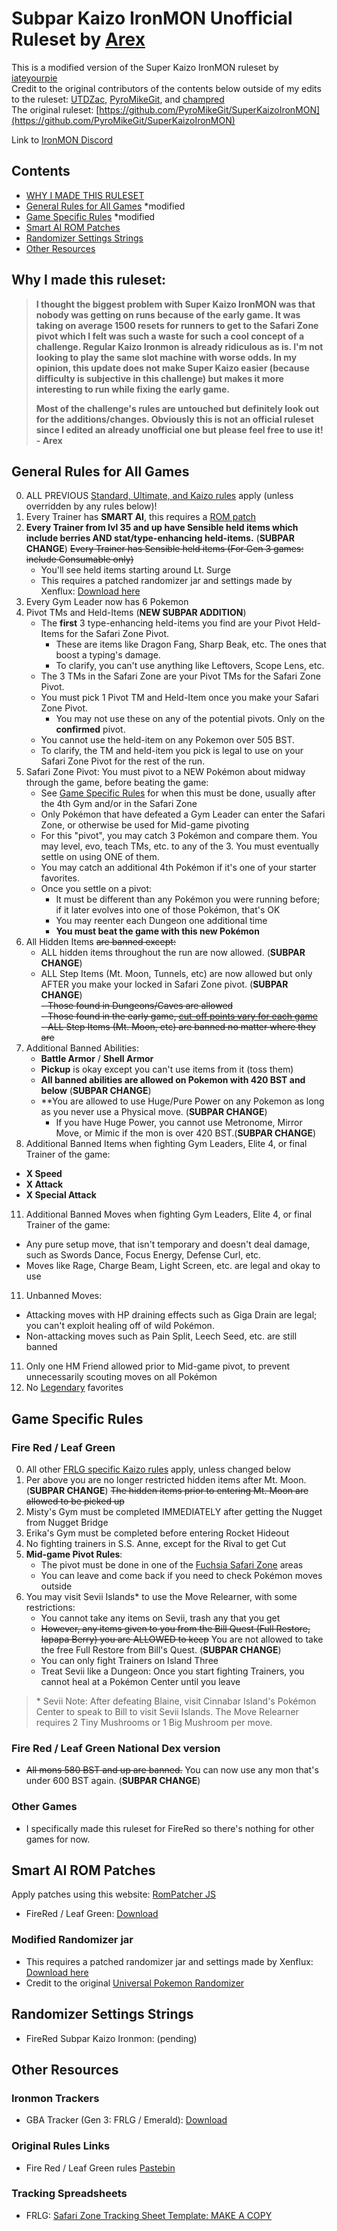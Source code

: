 # Subpar Kaizo IronMON Unofficial Ruleset by [Arex](https://twitch.tv/Arex)

This is a modified version of the Super Kaizo IronMON ruleset by [iateyourpie](https://twitch.tv/iateyourpie)  
 Credit to the original contributors of the contents below outside of my edits to the ruleset: [UTDZac](https://github.com/UTDZac), [PyroMikeGit](https://github.com/PyroMikeGit), and [champred](https://github.com/champred)  
 The original ruleset: [https://github.com/PyroMikeGit/SuperKaizoIronMON](https://github.com/PyroMikeGit/SuperKaizoIronMON)
  
 Link to [IronMON Discord](https://discord.com/invite/jFPYsZAhjX)

## Contents
- [WHY I MADE THIS RULESET](#why-i-made-this-ruleset)
- [General Rules for All Games](#general-rules-for-all-games) *modified
- [Game Specific Rules](#game-specific-rules) *modified
- [Smart AI ROM Patches](#smart-ai-rom-patches)
- [Randomizer Settings Strings](#randomizer-settings-strings)
- [Other Resources](#other-resources)

## Why I made this ruleset:

> **I thought the biggest problem with Super Kaizo IronMON was that nobody was getting on runs because of the early game. It was taking on average 1500 resets for runners to get to the Safari Zone pivot which I felt was such a waste for such a cool concept of a challenge. Regular Kaizo Ironmon is already ridiculous as is. I'm not looking to play the same slot machine with worse odds. In my opinion, this update does not make Super Kaizo easier (because difficulty is subjective in this challenge) but makes it more interesting to run while fixing the early game.**
> 
> **Most of the challenge's rules are untouched but definitely look out for the additions/changes. Obviously this is not an official ruleset since I edited an already unofficial one but please feel free to use it! - Arex**

## General Rules for All Games

0. ALL PREVIOUS [Standard, Ultimate, and Kaizo rules](https://gist.github.com/valiant-code/adb18d248fa0fae7da6b639e2ee8f9c1) apply (unless overridden by any rules below)!
1. Every Trainer has **SMART AI**, this requires a [ROM patch](#smart-ai-rom-patches)
2. **Every Trainer from lvl 35 and up have Sensible held items which include berries AND stat/type-enhancing held-items.** (**SUBPAR CHANGE**) ~~Every Trainer has Sensible held items (For Gen 3 games: include Consumable only)~~ 
   - You'll see held items starting around Lt. Surge
   - This requires a patched randomizer jar and settings made by Xenflux: [Download here](https://github.com/arexbold/SubparKaizoIronMON/releases)
4. Every Gym Leader now has 6 Pokemon
5. Pivot TMs and Held-Items (**NEW SUBPAR ADDITION**)
   - The **first** 3 type-enhancing held-items you find are your Pivot Held-Items for the Safari Zone Pivot.
      - These are items like Dragon Fang, Sharp Beak, etc. The ones that boost a typing's damage.
      - To clarify, you can't use anything like Leftovers, Scope Lens, etc.
   - The 3 TMs in the Safari Zone are your Pivot TMs for the Safari Zone Pivot.
   - You must pick 1 Pivot TM and Held-Item once you make your Safari Zone Pivot.
      - You may not use these on any of the potential pivots. Only on the **confirmed** pivot.
   - You cannot use the held-item on any Pokemon over 505 BST.
   - To clarify, the TM and held-item you pick is legal to use on your Safari Zone Pivot for the rest of the run.
6. Safari Zone Pivot: You must pivot to a NEW Pokémon about midway through the game, before beating the game:
   - See [Game Specific Rules](#game-specific-rules) for when this must be done, usually after the 4th Gym and/or in the Safari Zone
   - Only Pokémon that have defeated a Gym Leader can enter the Safari Zone, or otherwise be used for Mid-game pivoting
   - For this "pivot", you may catch 3 Pokémon and compare them. You may level, evo, teach TMs, etc. to any of the 3. You must eventually settle on using ONE of them.
   - You may catch an additional 4th Pokémon if it's one of your starter favorites.
   - Once you settle on a pivot:
      - It must be different than any Pokémon you were running before; if it later evolves into one of those Pokémon, that's OK
      - You may reenter each Dungeon one additional time
      - **You must beat the game with this new Pokémon**
7. All Hidden Items ~~are banned except:~~
   - ALL hidden items throughout the run are now allowed. (**SUBPAR CHANGE**)
   - ALL Step Items (Mt. Moon, Tunnels, etc) are now allowed but only AFTER you make your locked in Safari Zone pivot. (**SUBPAR CHANGE**)   
 ~~- Those found in Dungeons/Caves are allowed~~  
 ~~- Those found in the early game, [cut-off points vary for each game](#game-specific-rules)~~  
 ~~- ALL Step Items (Mt. Moon, etc) are banned no matter where they are~~  
9. Additional Banned Abilities:
   - **Battle Armor** / **Shell Armor**
   - **Pickup** is okay except you can't use items from it (toss them)
   - **All banned abilities are allowed on Pokemon with 420 BST and below** (**SUBPAR CHANGE**)
   - **You are allowed to use Huge/Pure Power on any Pokemon as long as you never use a Physical move. (**SUBPAR CHANGE**)
     - If you have Huge Power, you cannot use Metronome, Mirror Move, or Mimic if the mon is over 420 BST.(**SUBPAR CHANGE**)
10. Additional Banned Items when fighting Gym Leaders, Elite 4, or final Trainer of the game:
   - **X Speed**
   - **X Attack**
   - **X Special Attack**
11. Additional Banned Moves when fighting Gym Leaders, Elite 4, or final Trainer of the game:
   - Any pure setup move, that isn't temporary and doesn't deal damage, such as Swords Dance, Focus Energy, Defense Curl, etc.
   - Moves like Rage, Charge Beam, Light Screen, etc. are legal and okay to use
11. Unbanned Moves:
   - Attacking moves with HP draining effects such as Giga Drain are legal; you can't exploit healing off of wild Pokémon.
   - Non-attacking moves such as Pain Split, Leech Seed, etc. are still banned
11. Only one HM Friend allowed prior to Mid-game pivot, to prevent unnecessarily scouting moves on all Pokémon
12. No [Legendary](https://www.serebii.net/pokemon/legendary.shtml) favorites

## Game Specific Rules

### Fire Red / Leaf Green

0. All other [FRLG specific Kaizo rules](https://gist.github.com/UTDZac/a147c497424dfbd537d8c4b0c22b5621#fire-red--leaf-green) apply, unless changed below
1. Per above you are no longer restricted hidden items after Mt. Moon. (**SUBPAR CHANGE**) ~~The hidden items prior to entering Mt. Moon are allowed to be picked up~~
2. Misty's Gym must be completed IMMEDIATELY after getting the Nugget from Nugget Bridge
3. Erika's Gym must be completed before entering Rocket Hideout
4. No fighting trainers in S.S. Anne, except for the Rival to get Cut
5. **Mid-game Pivot Rules**:
   - The pivot must be done in one of the [Fuchsia Safari Zone](https://bulbapedia.bulbagarden.net/wiki/Kanto_Safari_Zone) areas
   - You can leave and come back if you need to check Pokémon moves outside
6. You may visit Sevii Islands\* to use the Move Relearner, with some restrictions:
   - You cannot take any items on Sevii, trash any that you get
   - ~~However, any items given to you from the Bill Quest (Full Restore, Iapapa Berry) you are ALLOWED to keep~~ You are not allowed to take the free Full Restore from Bill's Quest. (**SUBPAR CHANGE**)
   - You can only fight Trainers on Island Three
   - Treat Sevii like a Dungeon: Once you start fighting Trainers, you cannot heal at a Pokémon Center until you leave

> \* Sevii Note: After defeating Blaine, visit Cinnabar Island's Pokémon Center to speak to Bill to visit Sevii Islands. The Move Relearner requires 2 Tiny Mushrooms or 1 Big Mushroom per move.

### Fire Red / Leaf Green National Dex version
- ~~All mons 580 BST and up are banned.~~ You can now use any mon that's under 600 BST again. (**SUBPAR CHANGE**)

### Other Games

- I specifically made this ruleset for FireRed so there's nothing for other games for now.

## Smart AI ROM Patches

Apply patches using this website: [RomPatcher JS](https://www.marcrobledo.com/RomPatcher.js/)

- FireRed / Leaf Green: [Download](https://github.com/tom-overton/pokefirered/releases/tag/smart-ai-v2)
   

### Modified Randomizer jar
- This requires a patched randomizer jar and settings made by Xenflux: [Download here](https://github.com/arexbold/SubparKaizoIronMON/releases)
- Credit to the original [Universal Pokemon Randomizer](https://github.com/Ajarmar/universal-pokemon-randomizer-zx)

## Randomizer Settings Strings

- FireRed Subpar Kaizo Ironmon: (pending)

## Other Resources

### Ironmon Trackers

- GBA Tracker (Gen 3: FRLG / Emerald): [Download](https://github.com/besteon/Ironmon-Tracker/releases/latest)

### Original Rules Links

- Fire Red / Leaf Green rules [Pastebin](https://pastebin.com/nWAXrPEE)

### Tracking Spreadsheets

- FRLG: [Safari Zone Tracking Sheet Template: MAKE A COPY](https://docs.google.com/spreadsheets/d/1EB4Y5xmKmbUu9lzz9BTR0sJpp0wfUtNM4rF60aOtHtU)
